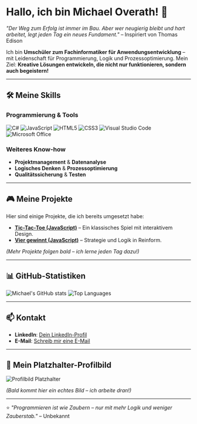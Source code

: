 # Hallo, ich bin Michael Overath! 👋

*"Der Weg zum Erfolg ist immer im Bau. Aber wer neugierig bleibt und hart arbeitet, legt jeden Tag ein neues Fundament."* – Inspiriert von Thomas Edison

Ich bin **Umschüler zum Fachinformatiker für Anwendungsentwicklung** – mit Leidenschaft für Programmierung, Logik und Prozessoptimierung. Mein Ziel: **Kreative Lösungen entwickeln, die nicht nur funktionieren, sondern auch begeistern!**

---

## 🛠️ Meine Skills

### **Programmierung & Tools**
![C#](https://img.shields.io/badge/C%23-239120?style=for-the-badge&logo=c-sharp&logoColor=white)
![JavaScript](https://img.shields.io/badge/JavaScript-F7DF1E?style=for-the-badge&logo=javascript&logoColor=black)
![HTML5](https://img.shields.io/badge/HTML5-E34F26?style=for-the-badge&logo=html5&logoColor=white)
![CSS3](https://img.shields.io/badge/CSS3-1572B6?style=for-the-badge&logo=css3&logoColor=white)
![Visual Studio Code](https://img.shields.io/badge/VS_Code-0078D4?style=for-the-badge&logo=visual-studio-code&logoColor=white)
![Microsoft Office](https://img.shields.io/badge/Microsoft_Office-D83B01?style=for-the-badge&logo=microsoft-office&logoColor=white)

### **Weiteres Know-how**
- **Projektmanagement** & **Datenanalyse**
- **Logisches Denken** & **Prozessoptimierung**
- **Qualitätssicherung** & **Testen**

---

## 🎮 Meine Projekte

Hier sind einige Projekte, die ich bereits umgesetzt habe:

- **[Tic-Tac-Toe (JavaScript)](https://rheindev-cgn.github.io/tictactoe/)** – Ein klassisches Spiel mit interaktivem Design.
- **[Vier gewinnt (JavaScript)](https://rheindev-cgn.github.io/viergewinnt/)** – Strategie und Logik in Reinform.

*(Mehr Projekte folgen bald – ich lerne jeden Tag dazu!)*

---

## 📊 GitHub-Statistiken

![Michael's GitHub stats](https://github-readme-stats.vercel.app/api?username=MichaelOverath&show_icons=true&theme=dark&bg_color=0d1117&text_color=ffffff&icon_color=4da1ff&title_color=4da1ff)
![Top Languages](https://github-readme-stats.vercel.app/api/top-langs/?username=MichaelOverath&layout=compact&theme=dark&bg_color=0d1117&text_color=ffffff&title_color=4da1ff)

---

## 📫 Kontakt

- **LinkedIn**: [Dein LinkedIn-Profil](LINK_EINFÜGEN)
- **E-Mail**: [Schreib mir eine E-Mail](mailto:DEINE_EMAIL)

---

## 🎨 Mein Platzhalter-Profilbild
![Profilbild Platzhalter](https://via.placeholder.com/150/0d1117/4da1ff?text=Michael+Overath)

*(Bald kommt hier ein echtes Bild – ich arbeite dran!)*

---
⭐ *"Programmieren ist wie Zaubern – nur mit mehr Logik und weniger Zauberstab."* – Unbekannt
